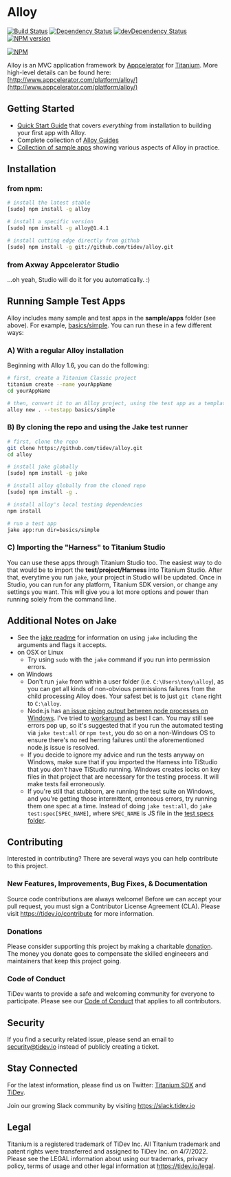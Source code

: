 # Alloy

[![Build Status](https://travis-ci.org/appcelerator/alloy.svg?branch=master)](https://travis-ci.org/appcelerator/alloy)
[![Dependency Status](https://david-dm.org/appcelerator/alloy.svg)](https://david-dm.org/appcelerator/alloy)
[![devDependency Status](https://david-dm.org/appcelerator/alloy/dev-status.svg)](https://david-dm.org/appcelerator/alloy#info=devDependencies)
[![NPM version](https://badge.fury.io/js/alloy.svg)](http://badge.fury.io/js/grunt-appc-js)

[![NPM](https://nodei.co/npm-dl/alloy.png)](https://nodei.co/npm/alloy/)

Alloy is an MVC application framework by [Appcelerator](http://www.appcelerator.com) for [Titanium](http://www.appcelerator.com/platform). More high-level details can be found here: [http://www.appcelerator.com/platform/alloy/](http://www.appcelerator.com/platform/alloy/)

## Getting Started

* [Quick Start Guide](http://docs.appcelerator.com/platform/latest/#!/guide/Alloy_Framework) that covers _everything_ from installation to building your first app with Alloy.
* Complete collection of [Alloy Guides](http://docs.appcelerator.com/platform/latest/#!/guide/Alloy_Framework)
* [Collection of sample apps](https://github.com/tidev/alloy/tree/master/samples/apps) showing various aspects of Alloy in practice.

## Installation

### from npm:

```bash
# install the latest stable
[sudo] npm install -g alloy

# install a specific version
[sudo] npm install -g alloy@1.4.1

# install cutting edge directly from github
[sudo] npm install -g git://github.com/tidev/alloy.git
```

### from Axway Appcelerator Studio

...oh yeah, Studio will do it for you automatically. :)

## Running Sample Test Apps

Alloy includes many sample and test apps in the **sample/apps** folder (see above). For example, [basics/simple](https://github.com/tidev/alloy/tree/master/samples/apps/basics/simple). You can run these in a few different ways:

### A) With a regular Alloy installation
Beginning with Alloy 1.6, you can do the following:

```bash
# first, create a Titanium Classic project
titanium create --name yourAppName
cd yourAppName

# then, convert it to an Alloy project, using the test app as a template
alloy new . --testapp basics/simple
```

### B) By cloning the repo and using the Jake test runner

```bash
# first, clone the repo
git clone https://github.com/tidev/alloy.git
cd alloy

# install jake globally
[sudo] npm install -g jake

# install alloy globally from the cloned repo
[sudo] npm install -g .

# install alloy's local testing dependencies
npm install

# run a test app
jake app:run dir=basics/simple
```

### C) Importing the "Harness" to Titanium Studio

You can use these apps through Titanium Studio too. The easiest way to do that would be to import the **test/project/Harness** into Titanium Studio. After that, everytime you run `jake`, your project in Studio will be updated. Once in Studio, you can run for any platform, Titanium SDK version, or change any settings you want. This will give you a lot more options and power than running solely from the command line.

## Additional Notes on Jake

* See the [jake readme](https://github.com/tidev/alloy/blob/master/jakelib/readme.md) for  information on using `jake` including the arguments and flags it accepts.
* on OSX or Linux
    * Try using `sudo` with the `jake` command if you run into permission errors.
* on Windows
    * Don't run `jake` from within a user folder (i.e. `C:\Users\tony\alloy`), as you can get all kinds of non-obvious permissions failures from the child processing Alloy does. Your safest bet is to just `git clone` right to `C:\alloy`.
    * Node.js has [an issue piping output between node processes on Windows](https://github.com/joyent/node/issues/3584). I've tried to [workaround](https://github.com/joyent/node/issues/3584#issuecomment-23064579) as best I can. You may still see errors pop up, so it's suggested that if you run the automated testing via `jake test:all` or `npm test`, you do so on a non-Windows OS to ensure there's no red herring failures until the aforementioned node.js issue is resolved.
    * If you decide to ignore my advice and run the tests anyway on Windows, make sure that if you imported the Harness into TiStudio that you _don't_ have TiStudio running. Windows creates locks on key files in that project that are necessary for the testing process. It will make tests fail erroneously.
    * If you're still that stubborn, are running the test suite on Windows, and you're getting those intermittent, erroneous errors, try running them one spec at a time. Instead of doing `jake test:all`, do `jake test:spec[SPEC_NAME]`, where `SPEC_NAME` is JS file in the [test specs folder](https://github.com/tidev/alloy/tree/master/test/specs).

## Contributing

Interested in contributing? There are several ways you can help contribute to this project.

### New Features, Improvements, Bug Fixes, & Documentation

Source code contributions are always welcome! Before we can accept your pull request, you must sign a Contributor License Agreement (CLA). Please visit https://tidev.io/contribute for more information.

### Donations

Please consider supporting this project by making a charitable [donation](https://tidev.io/donate). The money you donate goes to compensate the skilled engineeers and maintainers that keep this project going.

### Code of Conduct

TiDev wants to provide a safe and welcoming community for everyone to participate. Please see our [Code of Conduct](https://tidev.io/code-of-conduct) that applies to all contributors.

## Security

If you find a security related issue, please send an email to [security@tidev.io](mailto:security@tidev.io) instead of publicly creating a ticket.

## Stay Connected

For the latest information, please find us on Twitter: [Titanium SDK](https://twitter.com/titaniumsdk) and [TiDev](https://twitter.com/tidevio).

Join our growing Slack community by visiting https://slack.tidev.io

## Legal

Titanium is a registered trademark of TiDev Inc. All Titanium trademark and patent rights were transferred and assigned to TiDev Inc. on 4/7/2022. Please see the LEGAL information about using our trademarks, privacy policy, terms of usage and other legal information at https://tidev.io/legal.

